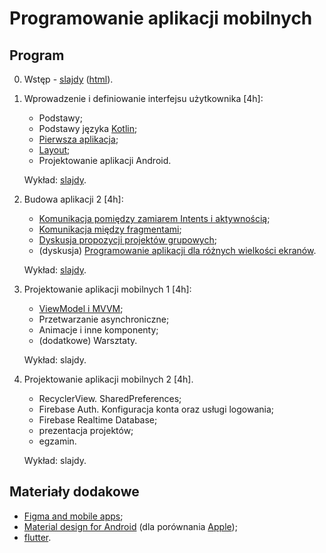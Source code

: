 # Programowanie aplikacji mobilnych

## Program

0. Wstęp - [slajdy](00_wstep/index.pdf) ([html](00_wstep/)).

1. Wprowadzenie i definiowanie interfejsu użytkownika [4h]:

   - Podstawy;
   - Podstawy języka [Kotlin](https://play.kotlinlang.org/);
   - [Pierwsza aplikacja](01_podstawy/lab1.pdf);
   - [Layout](01_podstawy/lab2.pdf);
   - Projektowanie aplikacji Android.

   Wykład: [slajdy](01_podstawy/wyklad/).

2. Budowa aplikacji 2 [4h]:

   - [Komunikacja pomiędzy zamiarem Intents i aktywnością](02_budowa_aplikacji/lab3.md);
   - [Komunikacja między fragmentami](02_budowa_aplikacji/lab4.md);
   - [Dyskusja propozycji projektów grupowych](02_budowa_aplikacji/projekt_grupowy.md);
   - (dyskusja) [Programowanie aplikacji dla różnych wielkości ekranów](02_budowa_aplikacji/lab5.pdf).

   Wykład: [slajdy](02_budowa_aplikacji/wyklad/).

3. Projektowanie aplikacji mobilnych 1 [4h]:

   - [ViewModel i MVVM](03_projektowanie_aplikacji/lab4b.md);
   - Przetwarzanie asynchroniczne;
   - Animacje i inne komponenty;
   - (dodatkowe) Warsztaty.

   Wykład: slajdy.

4. Projektowanie aplikacji mobilnych 2 [4h].

   - RecyclerView. SharedPreferences;
   - Firebase Auth. Konfiguracja konta oraz usługi logowania;
   - Firebase Realtime Database;
   - prezentacja projektów;
   - egzamin.

   Wykład: slajdy.

## Materiały dodakowe

- [Figma and mobile apps](https://help.figma.com/hc/en-us/articles/1500007537281-Guide-to-the-Figma-mobile-app);
- [Material design for Android](https://m3.material.io/) (dla porównania [Apple](https://developer.apple.com/design/human-interface-guidelines/foundations/materials/));
- [flutter](https://flutter.dev/).
